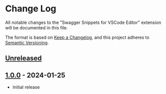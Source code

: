 # Change Log

All notable changes to the "Swagger Snippets for VSCode Editor" extension will be documented in this file.

The format is based on [Keep a Changelog](https://keepachangelog.com/en/1.0.0/),
and this project adheres to [Semantic Versioning](https://semver.org/spec/v2.0.0.html).

## [Unreleased]

## [1.0.0] - 2024-01-25

- Initial release

[unreleased]: https://github.com/ManuelGil/vscode-nestjs-swagger-snippets/compare/v1.0.0...HEAD
[1.0.0]: https://github.com/ManuelGil/vscode-nestjs-swagger-snippets/releases/tag/v1.0.0

